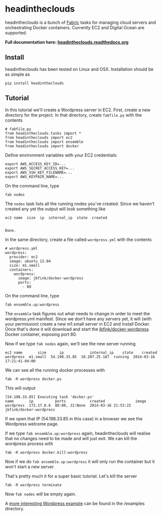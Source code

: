 headintheclouds
===============

headintheclouds is a bunch of [Fabric](http://fabfile.org/) tasks for managing cloud servers and orchestrating Docker containers. Currently EC2 and Digital Ocean are supported.

**Full documentation here: [headintheclouds.readthedocs.org](http://headintheclouds.readthedocs.org)**

Install
-------

headintheclouds has been tested on Linux and OSX. Installation should be as simple as

    pip install headintheclouds

Tutorial
--------

In this tutorial we'll create a Wordpress server in EC2. First, create a new directory for the project. In that directory, create `fabfile.py` with the contents

    # fabfile.py
    from headintheclouds.tasks import *
    from headintheclouds import ec2
    from headintheclouds import ensemble
    from headintheclouds import docker

Define environment variables with your EC2 credentials:

    export AWS_ACCESS_KEY_ID=...
    export AWS_SECRET_ACCESS_KEY=...
    export AWS_SSH_KEY_FILENAME=...
    export AWS_KEYPAIR_NAME=...

On the command line, type

    fab nodes

The `nodes` task lists all the running nodes you've created. Since we haven't created any yet the output will look something like

    ec2 name  size  ip  internal_ip  state  created 


    Done.

In the same directory, create a file called `wordpress.yml` with the contents

    # wordpress.yml
    wordpress:
      provider: ec2
      image: ubuntu 12.04
      size: m1.small
      containers:
        wordpress:
          image: jbfink/docker-wordpress
          ports:
            - 80

On the command line, type

    fab ensemble.up:wordpress

The `ensemble` task figures out what needs to change in order to meet the wordpress.yml manifest. Since we don't have any servers yet, it will (with your permission) create a new m1.small server in EC2 and install Docker. Once that's done it will download and start the [jbfink/docker-wordpress](https://index.docker.io/u/jbfink/docker-wordpress/) Docker container, exposing port 80.

Now if we type `fab nodes` again, we'll see the new server running

    ec2 name       size      ip            internal_ip    state    created
    wordpress  m1.small  54.198.33.85  10.207.25.187  running  2014-03-16 17:21:41-04:00

We can see all the running docker processes with

    fab -R wordpress docker.ps

This will output

    [54.198.33.85] Executing task 'docker.ps'
    name       ip          ports           created              image                      
    wordpress  172.17.0.6  80:80, 22:None  2014-03-16 21:53:22  jbfink/docker-wordpress

If we open that IP (54.198.33.85 in this case) in a browser we see the Wordpress welcome page.

If we type `fab ensemble.up:wordpress` again, headintheclouds will realise that no changes need to be made and will just exit. We can kill the wordpress process with

    fab -R wordpress docker.kill:wordpress

Now if we do `fab ensemble.up:wordpress` it will only run the container but it won't start a new server.

That's pretty much it for a super basic tutorial. Let's kill the server

    fab -R wordpress terminate

Now `fab nodes` will be empty again.

A [more interesting Wordpress example](https://github.com/andreasjansson/head-in-the-clouds/blob/master/examples/wordpress.yml) can be found in the /examples directory.
